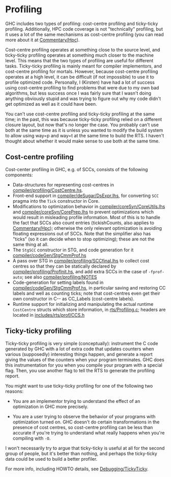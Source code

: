 # Profiling



GHC includes two types of profiling: cost-centre profiling and ticky-ticky profiling. Additionally, HPC code coverage is not "technically" profiling, but it uses a lot of the same mechanisms as cost-centre profiling (you can read more about it at [Commentary/Hpc](commentary/hpc)).



Cost-centre profiling operates at something close to the source level, and ticky-ticky profiling operates at something much closer to the machine level. This means that the two types of profiling are useful for different tasks. Ticky-ticky profiling is mainly meant for compiler implementors, and cost-centre profiling for mortals. However, because cost-centre profiling operates at a high level, it can be difficult (if not impossible) to use it to profile optimized code. Personally, I (Kirsten) have had a lot of success using cost-centre profiling to find problems that were due to my own bad algorithms, but less success once I was fairly sure that I wasn't doing anything obviously stupid and was trying to figure out why my code didn't get optimized as well as it could have been.



You can't use cost-centre profiling and ticky-ticky profiling at the same time; in the past, this was because ticky-ticky profiling relied on a different closure layout, but now that's no longer the case. You probably can't use both at the same time as it is unless you wanted to modify the build system to allow using way=p and way=t at the same time to build the RTS. I haven't thought about whether it would make sense to use both at the same time. 


## Cost-centre profiling



Cost-center profiling in GHC, e.g. of SCCs, consists of the following components:


- Data-structures for representing cost-centres in [compiler/profiling/CostCentre.hs](/trac/ghc/browser/ghc/compiler/profiling/CostCentre.hs).
- Front-end support in [compiler/deSugar/DsExpr.lhs](/trac/ghc/browser/ghc/compiler/deSugar/DsExpr.lhs), for converting `SCC` pragma into the `Tick` constructor in Core.
- Modifications to optimization behavior in [compiler/coreSyn/CoreUtils.lhs](/trac/ghc/browser/ghc/compiler/coreSyn/CoreUtils.lhs) and [compiler/coreSyn/CorePrep.lhs](/trac/ghc/browser/ghc/compiler/coreSyn/CorePrep.lhs) to prevent optimizations which would result in misleading profile information. Most of this is to handle the fact that SCCs also count entries (tickishCounts, also applies to [Commentary/Hpc](commentary/hpc)); otherwise the only relevant optimization is avoiding floating expressions out of SCCs. Note that the simplifier also has "ticks" (so it can decide when to stop optimizing); these are not the same thing at all.
- The `StgSCC` constructor in STG, and code generation for it [compiler/codeGen/StgCmmProf.hs](/trac/ghc/browser/ghc/compiler/codeGen/StgCmmProf.hs)
- A pass over STG in [compiler/profiling/SCCfinal.lhs](/trac/ghc/browser/ghc/compiler/profiling/SCCfinal.lhs) to collect cost centres so that they can be statically declared by [compiler/profiling/ProfInit.hs](/trac/ghc/browser/ghc/compiler/profiling/ProfInit.hs), and add extra SCCs in the case of `-fprof-auto`; see also [compiler/profiling/NOTES](/trac/ghc/browser/ghc/compiler/profiling/NOTES)
- Code-generation for setting labels found in [compiler/codeGen/StgCmmProf.hs](/trac/ghc/browser/ghc/compiler/codeGen/StgCmmProf.hs), in particular saving and restoring CC labels and well as counting ticks; note that cost-centres even get their own constructor in C-- as CC\_Labels (cost-centre labels).
- Runtime support for initializing and manipulating the actual runtime `CostCentre` structs which store information, in [rts/Profiling.c](/trac/ghc/browser/ghc/rts/Profiling.c); headers are located in [includes/rts/prof/CCS.h](/trac/ghc/browser/ghc/includes/rts/prof/CCS.h)

## Ticky-ticky profiling



Ticky-ticky profiling is very simple (conceptually): instrument the C code generated by GHC with a lot of extra code that updates counters when various (supposedly) interesting things happen, and generate a report giving the values of the counters when your program terminates. GHC does this instrumentation for you when you compile your program with a special flag. Then, you use another flag to tell the RTS to generate the profiling report. 



You might want to use ticky-ticky profiling for one of the following two reasons: 


- You are an implementor trying to understand the effect of an optimization in GHC more precisely.

- You are a user trying to observe the behavior of your programs with optimization turned on. GHC doesn't do certain transformations in the presence of cost centres, so cost-centre profiling can be less than accurate if you're trying to understand what really happens when you're compiling with `-O`.


I won't necessarily try to argue that ticky-ticky is useful at all for the second group of people, but it's better than nothing, and perhaps the ticky-ticky data could be used to build a better profiler. 



For more info, including HOWTO details, see [Debugging/TickyTicky](debugging/ticky-ticky).


